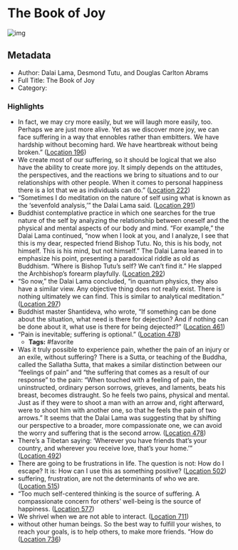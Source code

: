 # The Book of Joy

![img](https://images-na.ssl-images-amazon.com/images/I/51VaMOqmsjL._SL200_.jpg)

## Metadata

- Author: Dalai Lama, Desmond Tutu, and Douglas Carlton Abrams
- Full Title: The Book of Joy
- Category: 

### Highlights

- In fact, we may cry more easily, but we will laugh more easily, too. Perhaps we are just more alive. Yet as we discover more joy, we can face suffering in a way that ennobles rather than embitters. We have hardship without becoming hard. We have heartbreak without being broken.” ([Location 196](https://readwise.io/to_kindle?action=open&asin=B01CZCW34Q&location=196))
- We create most of our suffering, so it should be logical that we also have the ability to create more joy. It simply depends on the attitudes, the perspectives, and the reactions we bring to situations and to our relationships with other people. When it comes to personal happiness there is a lot that we as individuals can do.” ([Location 222](https://readwise.io/to_kindle?action=open&asin=B01CZCW34Q&location=222))
- “Sometimes I do meditation on the nature of self using what is known as the ‘sevenfold analysis,’” the Dalai Lama said. ([Location 291](https://readwise.io/to_kindle?action=open&asin=B01CZCW34Q&location=291))
- Buddhist contemplative practice in which one searches for the true nature of the self by analyzing the relationship between oneself and the physical and mental aspects of our body and mind. “For example,” the Dalai Lama continued, “now when I look at you, and I analyze, I see that this is my dear, respected friend Bishop Tutu. No, this is his body, not himself. This is his mind, but not himself.” The Dalai Lama leaned in to emphasize his point, presenting a paradoxical riddle as old as Buddhism. “Where is Bishop Tutu’s self? We can’t find it.” He slapped the Archbishop’s forearm playfully. ([Location 292](https://readwise.io/to_kindle?action=open&asin=B01CZCW34Q&location=292))
- “So now,” the Dalai Lama concluded, “in quantum physics, they also have a similar view. Any objective thing does not really exist. There is nothing ultimately we can find. This is similar to analytical meditation.” ([Location 297](https://readwise.io/to_kindle?action=open&asin=B01CZCW34Q&location=297))
- Buddhist master Shantideva, who wrote, “If something can be done about the situation, what need is there for dejection? And if nothing can be done about it, what use is there for being dejected?” ([Location 461](https://readwise.io/to_kindle?action=open&asin=B01CZCW34Q&location=461))
- “Pain is inevitable; suffering is optional.” ([Location 478](https://readwise.io/to_kindle?action=open&asin=B01CZCW34Q&location=478))
  - **Tags:** #favorite
- Was it truly possible to experience pain, whether the pain of an injury or an exile, without suffering? There is a Sutta, or teaching of the Buddha, called the Sallatha Sutta, that makes a similar distinction between our “feelings of pain” and “the suffering that comes as a result of our response” to the pain: “When touched with a feeling of pain, the uninstructed, ordinary person sorrows, grieves, and laments, beats his breast, becomes distraught. So he feels two pains, physical and mental. Just as if they were to shoot a man with an arrow and, right afterward, were to shoot him with another one, so that he feels the pain of two arrows.” It seems that the Dalai Lama was suggesting that by shifting our perspective to a broader, more compassionate one, we can avoid the worry and suffering that is the second arrow. ([Location 478](https://readwise.io/to_kindle?action=open&asin=B01CZCW34Q&location=478))
- There’s a Tibetan saying: ‘Wherever you have friends that’s your country, and wherever you receive love, that’s your home.’” ([Location 492](https://readwise.io/to_kindle?action=open&asin=B01CZCW34Q&location=492))
- There are going to be frustrations in life. The question is not: How do I escape? It is: How can I use this as something positive? ([Location 502](https://readwise.io/to_kindle?action=open&asin=B01CZCW34Q&location=502))
- suffering, frustration, are not the determinants of who we are. ([Location 515](https://readwise.io/to_kindle?action=open&asin=B01CZCW34Q&location=515))
- “Too much self-centered thinking is the source of suffering. A compassionate concern for others’ well-being is the source of happiness. ([Location 577](https://readwise.io/to_kindle?action=open&asin=B01CZCW34Q&location=577))
- We shrivel when we are not able to interact. ([Location 711](https://readwise.io/to_kindle?action=open&asin=B01CZCW34Q&location=711))
- without other human beings. So the best way to fulfill your wishes, to reach your goals, is to help others, to make more friends. “How do ([Location 736](https://readwise.io/to_kindle?action=open&asin=B01CZCW34Q&location=736))
